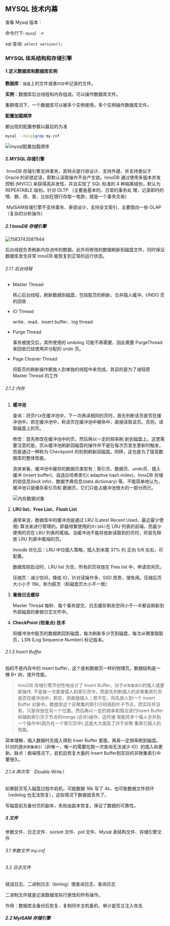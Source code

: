 

## MYSQL 技术内幕

查看 Mysql 版本：

命令行下: `mysql -V`

sql 查询: `select version();`

### MYSQL 体系结构和存储引擎

#### 1.定义数据库和数据库实例

**数据库**：`磁盘`上的文件或者`内存`中记录的文件。

**实例**：数据库后台线程和内存组成。可以操作数据库文件。

集群情况下，一个数据库可以被多个实例使用，多个实例操作数据库文件。



**配置加载顺序**

都出现的配置参数以最后的为准

```sh
mysql --help|grep my.cnf
```

![mysql配置加载顺序](https://i.loli.net/2020/02/25/qionUVumYPQvLzD.png)





#### 2.MYSQL 存储引擎

​		InnoDB 存储引擎支持事务，其特点是行锁设计、支持外键，并支持类似于 Oracle 的非锁定读，即默认读取操作不会产生锁。InnoDB 通过使用多版本并发控制 (MVCC) 来获得高并发性，并且实现了 SQL 标准的 4 种隔离级别，默认为 REPEATABLE 级别。针对 OLTP （主要是基本的、日常的事务处	理，记录即时的增、删、改、查，比如在银行存取一笔款，就是一个事务交易） 

​	MyISAM存储引擎不支持事务、表锁设计，支持全文索引，主要面向一些 OLAP（复杂的分析操作）

##### 2.1 InnoDB 存储引擎

![1583743587944](https://i.loli.net/2020/03/09/kTqgG9m3whrCNOK.png)

后台线程负责刷新内存池中的数据。此外将修改的数据刷新到磁盘文件，同时保证数据库发生异常 InnoDB 能恢复到正常的运行状态。

###### 2.1.1 后台线程

- Master Thread

  核心后台线程，刷新数据到磁盘，包括脏页的刷新、合并插人缓冲、UNDO 页的回收

- IO Thread

  write、read、insert buffer、log thread

- Purge Thread

  事务被提交后，其所使用的 undolog 可能不再需要，因此需要 PurgeThread 来回收已经使用并分配的 undo 页。

- Page Cleaner Thread

  将脏页的刷新操作都放人到单独的线程中来完成，其目的是为了减轻原 Master Thread 的工作

###### 2.1.2 内存

1. **缓冲池**

   查询：将页`FIX`在缓冲池中，下一次再读相同的页时，首先判断该页是否在缓冲池中。若在缓冲池中，称该页在缓冲池中被命中，直接读取该页。否则，读取磁盘上的页。

   修改：首先修改在缓冲池中的页，然后再以一定的频率刷
   新到磁盘上。这里需要注意的是，页从缓冲池刷新回磁盘的操作并不是在每次页发生更新时触发，而是通过一种称为 Checkpoint 的机制刷新回磁盘。同样，这也是为了提高数
   据库的整体性能。

   具体来看，缓冲池中缓存的数据页类型有：索引页、数据页、undo页、插入缓冲
   (insert buffer)、自适应哈希索引( adaptive hash index)、InnoDB 存储的锁信息(lock
   info)、数据字典信息(data dictionary) 等。不能简单地认为，缓冲池只是缓存索引页和
   数据页，它们只是占缓冲池很大的一部分而已。

   ![内存数据对象](https://i.loli.net/2020/03/09/swPFeVJnRljCGpm.png)

2. **LRU list、Free List、Flush List**

   通常来说，数据库中的缓冲池是通过 LRU (Latest Recent Used，最近最少使用) 算法来进行管理的。即最频繁使用的`页(16k)`在 LRU 列表的前端，而最少使用的页在
   LRU 列表的尾端。当缓冲池不能存放新读取到的页时，将首先释放 LRU 列表中尾端的页。

   Innodb 优化后：LRU 中位插入策略，插入到末尾 37% 约 正向 5/8 左右，可配置。

   数据库刚启动时，LRU list 为空，所有的页存放在 Free list 中，申请空闲页。

   压缩页：减少空间，降低 IO，针对读操作多，SSD 昂贵，很有用。压缩后页大小小于 16k，称为脏页（和磁盘页大小不一致）

3. **重做日志缓存**

   Master Thread 每秒、每个事务提交、日志缓存剩余空间小于一半都会刷新到外部磁盘的重做日志文件中。

4. **CheckPoint (检查点) 技术**

   将缓冲池中脏页的数据刷回到磁盘，每次刷新多少页到磁盘，每次从哪里取脏页，LSN (Log Sequence Number) 标记版本。

###### 2.1.3 Insert Buffer

指的不是内存中的 insert buffer，这个是和数据页一样的物理页。数据结构是一棵 B+ 树，提升性能。

> InnoDB 存储引擎开创性地设计了 Insert Buffer，对于`非聚集索引`的插人或更新操作,
> 不是每一次直接插人到索引页中，而是先判断插人的非聚集索引页是否在缓冲池中，若在，则直接插人；若不在，则先放人到一个 Insert Buffer 对象中。数据库这个非聚集的索引已经插到叶子节点，而实际并没有，只是存放在另一个位置。然后再以一定的频率和情况进行Insert Buffer和辅助索引页子节点的merge (合并)操作，这时通
> 常能将多个插人合并到一个操作中(因为在一个索引页中),这就大大提高了对于非聚
> 集索引插人的性能。

简单理解，插入数据时先插入得到 Inser Buffer 里面，再易一定频率刷到磁盘。针对的是`非聚集索引`（非唯一，唯一的需要在跑一次查询无法减少 IO）的插入和更新。缺点：极端情况下，宕机后恢复大量的 Insert Buffer到实际的非聚集索引中要很久。

###### 2.1.4 两次写 （Double Write）

如果脏页写入磁盘过程中宕机，可能数据 16k 写了 4k，也可能数据文件损坏（redolog 也无法恢复），这些情况下数据就丢失了。

写磁盘前先备份页的副本，失败由副本恢复。保证了数据的可靠性。

##### 3 文件

参数文件、日志文件、socket 文件、pid 文件、Mysql 表结构文件、存储引擎文件

###### 3.1 参数文件 my.cnf

###### 3.2 日志文件

错误日志、二进制日志（binlog）慢查询日志、查询日志

二进制文件就是记录数据库执行更改的所有操作。

作用：数据库全备份后恢复、复制同步主机备机、审计是否又注入攻击





##### 2.2 MyISAM 存储引擎


